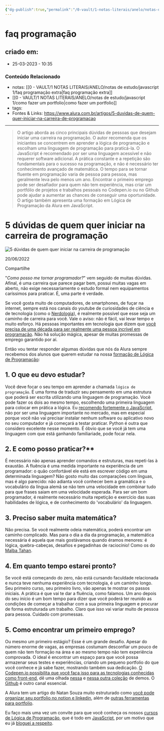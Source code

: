 ```yaml
---
{"dg-publish":true,"permalink":"/0-vault/1-notas-literais/anelo/notas-de-estudo/javascript-1/faq-programacao/","dgHomeLink":true,"dgShowLocalGraph":true,"dgShowFileTree":true,"dgEnableSearch":true}
---
```


# faq programação

## criado em: 
-  25-03-2023 - 10:35

### Conteúdo Relacionado
- notas: [[0 - VAULT/1 NOTAS LITERAIS/ANELO/notas de estudo/javascript 1/faq programação extra\|faq programação extra]]
- [[0 - VAULT/1 NOTAS LITERAIS/ANELO/notas de estudo/javascript 1/como fazer um portfolio\|como fazer um portfolio]]
- tags: 
- Fontes & Links: https://www.alura.com.br/artigos/5-duvidas-de-quem-quer-iniciar-na-carreira-de-programacao

---
>O artigo aborda as cinco principais dúvidas de pessoas que desejam iniciar uma carreira na programação. O autor recomenda que os iniciantes se concentrem em aprender a lógica de programação e escolham uma linguagem de programação para praticá-la. O JavaScript é recomendado por ser uma linguagem acessível e não requerer software adicional. A prática constante e a repetição são fundamentais para o sucesso na programação, e não é necessário ter conhecimento avançado de matemática. O tempo para se tornar fluente em programação varia de pessoa para pessoa, mas geralmente leva pelo menos um ano. Encontrar o primeiro emprego pode ser desafiador para quem não tem experiência, mas criar um portfólio de projetos e trabalhos pessoais no Codepen.io ou no Github pode ajudar a aumentar as chances de conseguir uma oportunidade. O artigo também apresenta uma formação em Lógica de Programação da Alura em JavaScript.


# 5 dúvidas de quem quer iniciar na carreira de programação

![5 dúvidas de quem quer iniciar na carreira de programação](https://www.alura.com.br/artigos/assets/5-duvidas-de-quem-quer-iniciar-na-carreira-de-programacao/5-duvidas-de-quem-quer-iniciar-na-carreira-de-programacao.png)



20/06/2022

Compartilhe



"_Como posso me tornar programador?_" vem seguido de muitas dúvidas. Afinal, é uma carreira que parece pagar bem, possui muitas vagas em aberto, não exige necessariamente o estudo formal nem equipamentos caríssimos para praticar. É, uma parte é verdade.

Se você gosta muito de computadores, de smartphones, de fuçar na internet, sempre está nos canais do youtube de curiosidades de ciência e de tecnologia (como o [Nerdologia](https://youtube.com/nerdologia)), é realmente possível que esse seja um caminho de carreira para você. Vale o aviso: não é fácil, vai levar tempo e muito esforço. Há pessoas importantes em tecnologia que dizem que [você precisa de uma década para ser realmente uma pessoa incrível em programação](https://www.alura.com.br/artigos/aprenda-a-programar-em-10-anos). Não há solução mágica, apesar de muitas promessas de emprego garantido por aí.

Então vou tentar responder algumas dúvidas que nós da Alura sempre recebemos dos alunos que querem estudar na nossa [formação de Lógica de Programação](https://www.alura.com.br/formacao-programacao):

## 1. O que eu devo estudar?

Você deve focar o seu tempo em aprender a chamada `lógica de programação`. É uma forma de traduzir seu pensamento em uma estrutura que poderá ser escrita utilizando uma linguagem de programação. Você pode fazer os dois ao mesmo tempo, escolhendo uma primeira linguagem para colocar em prática a lógica. Eu [recomendo fortemente o JavaScript](https://www.alura.com.br/artigos/comecar-a-programar-e-com-javascript/), não por ser uma linguagem importante no mercado, mas em especial porque você não vai precisar instalar nenhum software ou aplicativo novo no seu computador e já começará a testar praticar. Python é outra que considero excelente nesse momento. É óbvio que se você já tem uma linguagem com que está ganhando familiariade, pode focar nela.

## 2. E como posso praticar?**

É necessário não apenas aprender comandos e estruturas, mas repeti-las à exaustão. A fluência é uma medida importante na experiência de um programador: o quão confortável ele está em escrever código em uma determinada linguagem? Não gosto muito das comparações com línguas, mas é algo parecido: não adianta você conhecer bem a gramática e o vocabulário da língua alemã se não tem uma velocidade em combinar tudo para que frases saiam em uma velocidade esperada. Para ser um bom programador, é realmente necessário muita repetição e exercício das suas habilidades de lógica, e de conhecimento do 'vocabulário' da linguagem.

## 3. Preciso saber muita matemática?

Não precisa. Se você realmente odeia matemática, poderá encontrar um caminho complicado. Mas para o dia a dia da programação, a matemática necessária é aquela que mais gostávamos quando éramos menores: é lógica, quebra-cabeças, desafios e pegadinhas de raciocínio! Como os do [Malba Tahan](https://www.youtube.com/watch?v=z42mb3ZDiNM).

## 4. Em quanto tempo estarei pronto?

Se você está começando do zero, não está cursando faculdade relacionada e nunca teve nenhuma experiência com tecnologia, é um caminho longo. Seu primeiro curso, seu primeiro livro, vão apenas te mostrar os passos iniciais. A prática é que vai te dar a fluência, como falamos. Um ano depois do seu início é um bom tempo para dizer que você poderá ter reunido as condições de começar a trabalhar com a sua primeira linguagem e procurar de forma estruturada um trabalho. Claro que isso vai variar muito de pessoa para pessoa. Cuidado com promessas.

## 5. Como encontrar um primeiro emprego?

Ou mesmo um primeiro estágio? Esse é um grande desafio. Apesar do número enorme de vagas, as empresas costumam desconfiar um pouco de quem não tem formação na área e ao mesmo tempo não tem experiência comprovada. O ideal é encontrar um espaço para que você possa armazenar seus testes e experiências, criando um pequeno portfolio do que você conhece e já sabe fazer, mostrando também sua dedicação. [O Codepen.io possibilita que você faça isso para as tecnologias conhecidas como front-end](https://www.alura.com.br/artigos/codepen-o-que-e-e-como-usar), dê uma olhada [nessa](https://codepen.io/collection/KfxFC/) e [nessa outra coleção](https://codepen.io/collection/amheq/) de demos. O [Github](http://github.com) é outro canal essencial.

A Alura tem um artigo do Natan Souza muito estruturado como [você pode organizar seu portfolio no notion e linkedin](https://www.alura.com.br/artigos/organizando-estudos-portfolio-notion-linkedin), além de [outras ferramentas para portfolio](https://www.alura.com.br/artigos/portfolio-na-area-de-tecnologia-um-guia-para-construir-um-ideal).

Eu faço mais uma vez um convite para que você conheça os nossos [cursos de Lógica de Programação](https://www.alura.com.br/formacao-programacao), que é todo em [JavaScript](https://www.alura.com.br/artigos/javascript), por um motivo que eu já [bloguei a respeito](https://www.alura.com.br/artigos/comecar-a-programar-e-com-javascript).